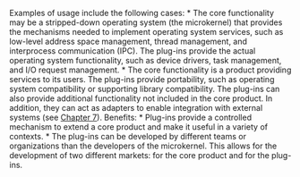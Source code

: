 Examples of usage include the following cases: *  The core functionality may be a stripped-down operating system (the microkernel) that provides the mechanisms needed to implement operating system services, such as low-level address space management, thread management, and interprocess communication (IPC). The plug-ins provide the actual operating system functionality, such as device drivers, task management, and I/O request management. *  The core functionality is a product providing services to its users. The plug-ins provide portability, such as operating system compatibility or supporting library compatibility. The plug-ins can also provide additional functionality not included in the core product. In addition, they can act as adapters to enable integration with external systems (see [Chapter 7](ch07.xhtml#ch07)). Benefits: *  Plug-ins provide a controlled mechanism to extend a core product and make it useful in a variety of contexts. *  The plug-ins can be developed by different teams or organizations than the developers of the microkernel. This allows for the development of two different markets: for the core product and for the plug-ins.